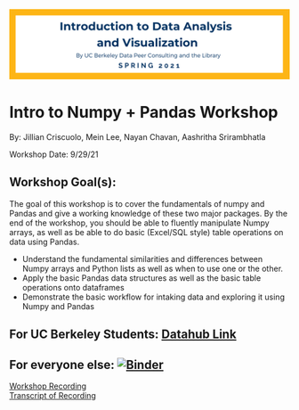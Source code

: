 <div>
<img src="images/analysis_visualization.png" width="1200" style="float:center"/>
</div>

# Intro to Numpy + Pandas Workshop

By: Jillian Criscuolo, Mein Lee, Nayan Chavan, Aashritha Srirambhatla


Workshop Date: 9/29/21

## Workshop Goal(s): 

The goal of this workshop is to cover the fundamentals of numpy and Pandas and give a working knowledge of these two major packages. By the end of the workshop, you should be able to fluently manipulate Numpy arrays, as well as be able to do basic (Excel/SQL style) table operations on data using Pandas.

- Understand the fundamental similarities and differences between Numpy arrays and Python lists as well as when to use one or the other. 
- Apply the basic Pandas data structures as well as the basic table operations onto dataframes 
- Demonstrate the basic workflow for intaking data and exploring it using Numpy and Pandas

## For UC Berkeley Students: [Datahub Link](https://datahub.berkeley.edu/hub/user-redirect/interact?account=ds-peer-consulting&repo=fa21-intro-to-numpy-pandas-workshop&branch=main&subpath=intro-to-numpy-pandas.ipynb)

## For everyone else: [![Binder](https://mybinder.org/badge_logo.svg)](https://mybinder.org/v2/gh/ds-peer-consulting/fa21-intro-to-numpy-pandas-workshop/HEAD)

[Workshop Recording](https://drive.google.com/file/d/1AQPmoz2BrYPrbmwIJhj07rKgxBvAElj-/view?usp=sharing)  
[Transcript of Recording](https://drive.google.com/file/d/160lIlQ3n1LT8ny_kR4MhS61Y_rffw1hJ/view?usp=sharing)

